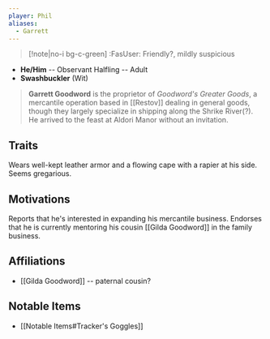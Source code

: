 ```yaml
---
player: Phil
aliases:
  - Garrett
---
```

>[!note|no-i bg-c-green] :FasUser: Friendly?, mildly suspicious

- **He/Him** -- Observant Halfling -- Adult
- **Swashbuckler** (Wit)

>**Garrett Goodword** is the proprietor of *Goodword's Greater Goods*, a mercantile operation based in [[Restov]] dealing in general goods, though they largely specialize in shipping along the Shrike River(?). He arrived to the feast at Aldori Manor without an invitation.

## Traits
Wears well-kept leather armor and a flowing cape with a rapier at his side. Seems gregarious.

## Motivations
Reports that he's interested in expanding his mercantile business. Endorses that he is currently mentoring his cousin [[Gilda Goodword]] in the family business.

## Affiliations
- [[Gilda Goodword]] -- paternal cousin?

## Notable Items
- [[Notable Items#Tracker's Goggles]]